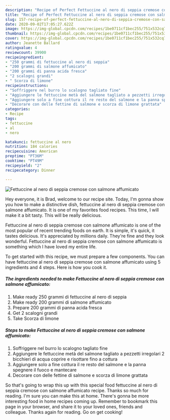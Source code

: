 ```yaml
---
description: "Recipe of Perfect Fettuccine al nero di seppia cremose con salmone affumicato"
title: "Recipe of Perfect Fettuccine al nero di seppia cremose con salmone affumicato"
slug: 157-recipe-of-perfect-fettuccine-al-nero-di-seppia-cremose-con-salmone-affumicato
date: 2020-09-02T17:05:27.622Z
image: https://img-global.cpcdn.com/recipes/1be0711cf1bec255/751x532cq70/fettuccine-al-nero-di-seppia-cremose-con-salmone-affumicato-recipe-main-photo.jpg
thumbnail: https://img-global.cpcdn.com/recipes/1be0711cf1bec255/751x532cq70/fettuccine-al-nero-di-seppia-cremose-con-salmone-affumicato-recipe-main-photo.jpg
cover: https://img-global.cpcdn.com/recipes/1be0711cf1bec255/751x532cq70/fettuccine-al-nero-di-seppia-cremose-con-salmone-affumicato-recipe-main-photo.jpg
author: Jeanette Ballard
ratingvalue: 4
reviewcount: 39900
recipeingredient:
- "250 grammi di fettuccine al nero di seppia"
- "200 grammi di salmone affumicato"
- "200 grammi di panna acida fresca"
- "2 scalogni grandi"
- " Scorza di limone"
recipeinstructions:
- "Soffriggere nel burro lo scalogno tagliato fine"
- "Aggiungere le fettuccine metà del salmone tagliato a pezzetti irregolari 2 bicchieri di acqua coprire e risottare fino a cottura"
- "Aggiungere solo a fine cottura il re resto del salmone e la panna spegnere il fuoco e mantecare"
- "Decorare con delle fettine di salmone e scorza di limone grattata"
categories:
- Recipe
tags:
- fettuccine
- al
- nero

katakunci: fettuccine al nero 
nutrition: 184 calories
recipecuisine: American
preptime: "PT36M"
cooktime: "PT49M"
recipeyield: "2"
recipecategory: Dinner

---
```



![Fettuccine al nero di seppia cremose con salmone affumicato](https://img-global.cpcdn.com/recipes/1be0711cf1bec255/751x532cq70/fettuccine-al-nero-di-seppia-cremose-con-salmone-affumicato-recipe-main-photo.jpg)

Hey everyone, it is Brad, welcome to our recipe site. Today, I'm gonna show you how to make a distinctive dish, fettuccine al nero di seppia cremose con salmone affumicato. It is one of my favorites food recipes. This time, I will make it a bit tasty. This will be really delicious.



Fettuccine al nero di seppia cremose con salmone affumicato is one of the most popular of recent trending foods on earth. It is simple, it's quick, it tastes delicious. It's appreciated by millions daily. They're fine and they look wonderful. Fettuccine al nero di seppia cremose con salmone affumicato is something which I have loved my entire life.


To get started with this recipe, we must prepare a few components. You can have fettuccine al nero di seppia cremose con salmone affumicato using 5 ingredients and 4 steps. Here is how you cook it.

<!--inarticleads1-->

##### The ingredients needed to make Fettuccine al nero di seppia cremose con salmone affumicato:

1. Make ready 250 grammi di fettuccine al nero di seppia
1. Make ready 200 grammi di salmone affumicato
1. Prepare 200 grammi di panna acida fresca
1. Get 2 scalogni grandi
1. Take  Scorza di limone




<!--inarticleads2-->

##### Steps to make Fettuccine al nero di seppia cremose con salmone affumicato:

1. Soffriggere nel burro lo scalogno tagliato fine
1. Aggiungere le fettuccine metà del salmone tagliato a pezzetti irregolari 2 bicchieri di acqua coprire e risottare fino a cottura
1. Aggiungere solo a fine cottura il re resto del salmone e la panna spegnere il fuoco e mantecare
1. Decorare con delle fettine di salmone e scorza di limone grattata




So that's going to wrap this up with this special food fettuccine al nero di seppia cremose con salmone affumicato recipe. Thanks so much for reading. I'm sure you can make this at home. There's gonna be more interesting food in home recipes coming up. Remember to bookmark this page in your browser, and share it to your loved ones, friends and colleague. Thanks again for reading. Go on get cooking!
